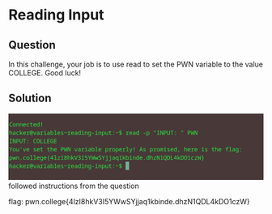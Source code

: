 # Reading Input 
## Question
In this challenge, your job is to use read to set the PWN variable to the value COLLEGE. Good luck!


## Solution
![](./images/7.jpg)
followed instructions from the question

flag: pwn.college{4lzI8hkV3I5YWwSYjjaq1kbinde.dhzN1QDL4kDO1czW}
